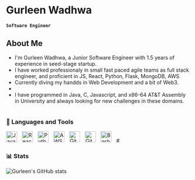 # Gurleen Wadhwa

**`Software Engineer`**

## About Me

- I'm Gurleen Wadhwa, a Junior Software Engineer with 1.5 years of experience in seed-stage startup.
- I have worked professionaly in small fast paced agile teams as full stack engineer, and proficient in JS, React, Python, Flask, MongoDB, AWS
- Currently diving my handds in Web Development and a bit of Web3.
- 
- I have programmed in Java, C, Javascript, and x86-64 AT&T Assembly in University and always looking for new challenges in these domains.

#
### 🧰 Languages and Tools

<img align="left" alt="JavaScript" width="30px" style="padding-right:10px;" src="https://cdn.jsdelivr.net/gh/devicons/devicon/icons/javascript/javascript-plain.svg" />
<img align="left" alt="React" width="30px" style="padding-right:10px;" src="https://cdn.jsdelivr.net/gh/devicons/devicon@latest/icons/react/react-original-wordmark.svg" />
<img align="left" alt="Python" width="30px" style="padding-right:10px;" src="https://cdn.jsdelivr.net/gh/devicons/devicon/icons/python/python-plain.svg" />
<img align="left" alt="AWS" width="30px" style="padding-right:10px;" src="https://cdn.jsdelivr.net/gh/devicons/devicon@latest/icons/amazonwebservices/amazonwebservices-original-wordmark.svg" />
<img align="left" alt="Git" width="30px" style="padding-right:10px;" src="https://cdn.jsdelivr.net/gh/devicons/devicon/icons/git/git-original.svg" />
<img align="left" alt="GitHub" width="30px" style="padding-right:10px;" src="https://cdn.jsdelivr.net/gh/devicons/devicon/icons/github/github-original.svg" />
<img align="left" alt="Bash" width="30px" style="padding-right:10px;" src="https://cdn.jsdelivr.net/gh/devicons/devicon/icons/bash/bash-original.svg" />
<br />
#

### 📊 Stats

![Gurleen's GitHub stats](https://github-readme-stats.vercel.app/api?username=gurleenwadhwa-13&show_icons=true&theme=gruvbox)



